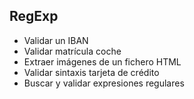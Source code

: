 ## RegExp

- Validar un IBAN
- Validar matrícula coche
- Extraer imágenes de un fichero HTML
- Validar sintaxis tarjeta de crédito
- Buscar y validar expresiones regulares
